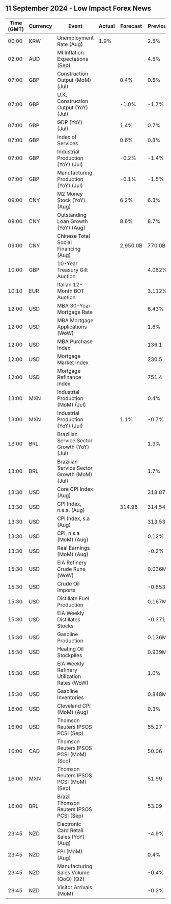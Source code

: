 ## 11 September 2024 - Low Impact Forex News

| Time (GMT) | Currency | Event | Actual | Forecast | Previous |
|------|----------|-------|--------|----------|----------|
| 00:00 | KRW | Unemployment Rate (Aug) | 1.9% |  | 2.5% |
| 02:00 | AUD | MI Inflation Expectations (Sep) |  |  | 4.5% |
| 07:00 | GBP | Construction Output (MoM) (Jul) |  | 0.4% | 0.5% |
| 07:00 | GBP | U.K. Construction Output (YoY) (Jul) |  | -1.0% | -1.7% |
| 07:00 | GBP | GDP (YoY) (Jul) |  | 1.4% | 0.7% |
| 07:00 | GBP | Index of Services |  | 0.6% | 0.8% |
| 07:00 | GBP | Industrial Production (YoY) (Jul) |  | -0.2% | -1.4% |
| 07:00 | GBP | Manufacturing Production (YoY) (Jul) |  | -0.1% | -1.5% |
| 09:00 | CNY | M2 Money Stock (YoY) (Aug) |  | 6.2% | 6.3% |
| 09:00 | CNY | Outstanding Loan Growth (YoY) (Aug) |  | 8.6% | 8.7% |
| 09:00 | CNY | Chinese Total Social Financing (Aug) |  | 2,950.0B | 770.0B |
| 10:00 | GBP | 10-Year Treasury Gilt Auction |  |  | 4.082% |
| 10:10 | EUR | Italian 12-Month BOT Auction |  |  | 3.112% |
| 12:00 | USD | MBA 30-Year Mortgage Rate |  |  | 6.43% |
| 12:00 | USD | MBA Mortgage Applications (WoW) |  |  | 1.6% |
| 12:00 | USD | MBA Purchase Index |  |  | 136.1 |
| 12:00 | USD | Mortgage Market Index |  |  | 230.5 |
| 12:00 | USD | Mortgage Refinance Index |  |  | 751.4 |
| 13:00 | MXN | Industrial Production (MoM) (Jul) |  |  | 0.4% |
| 13:00 | MXN | Industrial Production (YoY) (Jul) |  | 1.1% | -0.7% |
| 13:00 | BRL | Brazilian Service Sector Growth (YoY) (Jul) |  |  | 1.3% |
| 13:00 | BRL | Brazilian Service Sector Growth (MoM) (Jul) |  |  | 1.7% |
| 13:30 | USD | Core CPI Index (Aug) |  |  | 318.87 |
| 13:30 | USD | CPI Index, n.s.a. (Aug) |  | 314.98 | 314.54 |
| 13:30 | USD | CPI Index, s.a (Aug) |  |  | 313.53 |
| 13:30 | USD | CPI, n.s.a (MoM) (Aug) |  |  | 0.12% |
| 13:30 | USD | Real Earnings (MoM) (Aug) |  |  | -0.2% |
| 15:30 | USD | EIA Refinery Crude Runs (WoW) |  |  | 0.036M |
| 15:30 | USD | Crude Oil Imports |  |  | -0.853M |
| 15:30 | USD | Distillate Fuel Production |  |  | 0.167M |
| 15:30 | USD | EIA Weekly Distillates Stocks |  |  | -0.371M |
| 15:30 | USD | Gasoline Production |  |  | 0.136M |
| 15:30 | USD | Heating Oil Stockpiles |  |  | 0.939M |
| 15:30 | USD | EIA Weekly Refinery Utilization Rates (WoW) |  |  | 1.0% |
| 15:30 | USD | Gasoline Inventories |  |  | 0.848M |
| 16:00 | USD | Cleveland CPI (MoM) (Aug) |  |  | 0.3% |
| 16:00 | USD | Thomson Reuters IPSOS PCSI (Sep) |  |  | 55.27 |
| 16:00 | CAD | Thomson Reuters IPSOS PCSI (MoM) (Sep) |  |  | 50.06 |
| 16:00 | MXN | Thomson Reuters IPSOS PCSI (MoM) (Sep) |  |  | 51.99 |
| 16:00 | BRL | Brazil Thomson Reuters IPSOS PCSI (Sep) |  |  | 53.09 |
| 23:45 | NZD | Electronic Card Retail Sales (YoY) (Aug) |  |  | -4.9% |
| 23:45 | NZD | FPI (MoM) (Aug) |  |  | 0.4% |
| 23:45 | NZD | Manufacturing Sales Volume (QoQ) (Q2) |  |  | -0.4% |
| 23:45 | NZD | Visitor Arrivals (MoM) |  |  | -0.2% |
